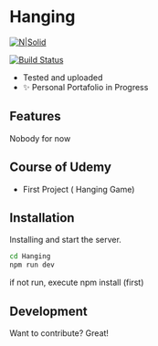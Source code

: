 # Hanging

[![N|Solid](https://assets.stickpng.com/thumbs/62a74dd1223343fbc2207d00.png)](https://es.reactjs.org/)

[![Build Status](https://travis-ci.org/joemccann/dillinger.svg?branch=master)](https://github.com/IWuYhong/Hanging/)


- Tested and uploaded
- ✨    Personal Portafolio in Progress

## Features

Nobody for now

## Course of Udemy

- First Project ( Hanging Game)

## Installation

Installing and start the server.

```sh
cd Hanging
npm run dev
```
if not run, execute npm install (first)
## Development

Want to contribute? Great!
